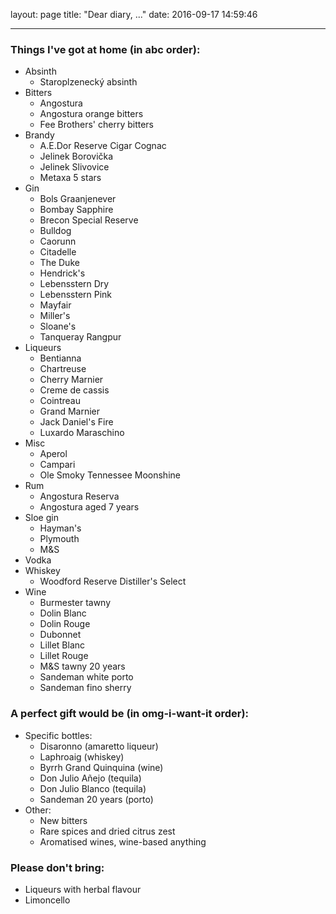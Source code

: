 layout: page
title: "Dear diary, ..."
date: 2016-09-17 14:59:46

---

### Things I've got at home (in abc order):

- Absinth
    - Staroplzenecký absinth
- Bitters
    - Angostura
    - Angostura orange bitters
    - Fee Brothers' cherry bitters
- Brandy
    - A.E.Dor Reserve Cigar Cognac
    - Jelinek Borovička
    - Jelinek Slivovice
    - Metaxa 5 stars
- Gin
    - Bols Graanjenever
    - Bombay Sapphire
    - Brecon Special Reserve
    - Bulldog
    - Caorunn
    - Citadelle
    - The Duke
    - Hendrick's
    - Lebensstern Dry
    - Lebensstern Pink
    - Mayfair
    - Miller's
    - Sloane's
    - Tanqueray Rangpur
- Liqueurs
    - Bentianna
    - Chartreuse
    - Cherry Marnier
    - Creme de cassis
    - Cointreau
    - Grand Marnier
    - Jack Daniel's Fire
    - Luxardo Maraschino
- Misc
    - Aperol
    - Campari
    - Ole Smoky Tennessee Moonshine
- Rum
    - Angostura Reserva
    - Angostura aged 7 years
- Sloe gin
    - Hayman's
    - Plymouth
    - M&S
- Vodka
- Whiskey
    - Woodford Reserve Distiller's Select
- Wine
    - Burmester tawny
    - Dolin Blanc
    - Dolin Rouge
    - Dubonnet
    - Lillet Blanc
    - Lillet Rouge
    - M&S tawny 20 years
    - Sandeman white porto
    - Sandeman fino sherry

### A perfect gift would be (in omg-i-want-it order):

- Specific bottles:
    - Disaronno (amaretto liqueur)
    - Laphroaig (whiskey)
    - Byrrh Grand Quinquina (wine)
    - Don Julio Añejo (tequila)
    - Don Julio Blanco (tequila)
    - Sandeman 20 years (porto)
- Other:
    - New bitters
    - Rare spices and dried citrus zest
    - Aromatised wines, wine-based anything


### Please don't bring:

- Liqueurs with herbal flavour
- Limoncello
